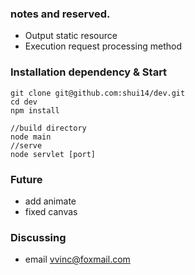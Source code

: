### notes and reserved. 

 * Output static resource
 * Execution request processing method

### Installation dependency & Start
```
git clone git@github.com:shui14/dev.git
cd dev
npm install

//build directory
node main
//serve
node servlet [port]
```

### Future
* add animate
* fixed canvas

### Discussing
* email <vvinc@foxmail.com>
